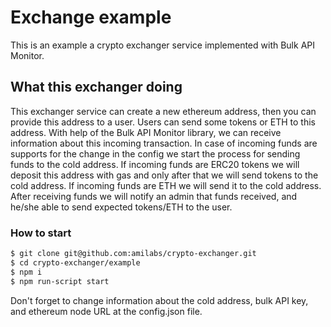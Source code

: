 # Exchange example

This is an example a crypto exchanger service implemented with Bulk API Monitor. 

## What this exchanger doing

This exchanger service can create a new ethereum address, then you can provide this address to a user.
Users can send some tokens or ETH to this address.
With help of the Bulk API Monitor library, we can receive information about this incoming transaction. 
In case of incoming funds are supports for the change in the config we start the process for sending funds to the cold address.
If incoming funds are ERC20 tokens we will deposit this address with gas and only after that we will send tokens to the cold address.
If incoming funds are ETH we will send it to the cold address.
After receiving funds we will notify an admin that funds received, and he/she able to send expected tokens/ETH to the user.
 
### How to start

```sh
$ git clone git@github.com:amilabs/crypto-exchanger.git
$ cd crypto-exchanger/example
$ npm i
$ npm run-script start
```

Don't forget to change information about the cold address, bulk API key, and ethereum node URL at the config.json file.
